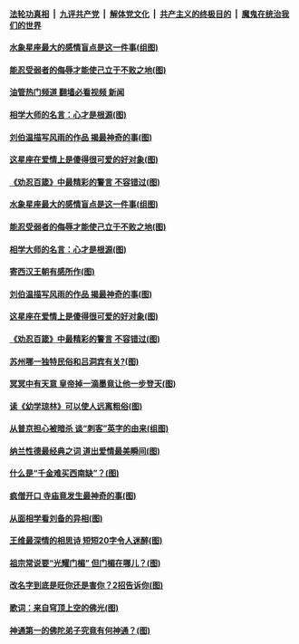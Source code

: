 ####  [法轮功真相](../../../../basic/blob/master/README.md?t=05142201) &nbsp;|&nbsp; [九评共产党](../../../../9ping.md/blob/master/README.md?t=05142201) &nbsp;|&nbsp; [解体党文化](../../../../jtdwh.md/blob/master/README.md?t=05142201)  &nbsp;|&nbsp; [共产主义的终极目的](../../../../gczydzjmd.md/blob/master/README.md?t=05142201) &nbsp;|&nbsp; [魔鬼在统治我们的世界](../../../../mgztzwmdsj.md/blob/master/README.md?t=05142201) 

#### [水象星座最大的感情盲点是这一件事(组图)](../pages/p7/1004100.md?t=05142201) 

#### [能忍受弱者的侮辱才能使己立于不败之地(图)](../pages/p7/1006159.md?t=05142201) 

#### [油管热门频道 翻墙必看视频 新闻](http://45.76.130.85:81/youtube.html?05142201)

#### [相学大师的名言：心才是根源(图)](../pages/p7/1006320.md?t=05142201) 

#### [刘伯温描写风雨的作品 揭最神奇的事(图)](../pages/p7/1006189.md?t=05142201) 

#### [这星座在爱情上是傻得很可爱的好对象(图)](../pages/p7/1005649.md?t=05142201) 

#### [《劝忍百箴》中最精彩的警言 不容错过(图)](../pages/p7/1006132.md?t=05142201) 

#### [水象星座最大的感情盲点是这一件事(组图)](../pages/p7/1004100.md?t=05142201) 

#### [能忍受弱者的侮辱才能使己立于不败之地(图)](../pages/p7/1006159.md?t=05142201) 

#### [相学大师的名言：心才是根源(图)](../pages/p7/1006320.md?t=05142201) 

#### [寄西汉王朝有感所作(图)](../pages/p7/1006360.md?t=05142201) 

#### [刘伯温描写风雨的作品 揭最神奇的事(图)](../pages/p7/1006189.md?t=05142201) 

#### [这星座在爱情上是傻得很可爱的好对象(图)](../pages/p7/1005649.md?t=05142201) 

#### [《劝忍百箴》中最精彩的警言 不容错过(图)](../pages/p7/1006132.md?t=05142201) 

#### [苏州哪一独特民俗和吕洞宾有关?(图)](../pages/p7/995947.md?t=05142201) 

#### [冥冥中有天意 皇帝掉一滴墨竟让他一步登天(图)](../pages/p7/1006022.md?t=05142201) 

#### [读《幼学琼林》可以使人远离粗俗(图)](../pages/p7/1005941.md?t=05142201) 

#### [从普京担心被暗杀 谈“刺客”英字的由来(组图)](../pages/p7/1006048.md?t=05142201) 

#### [纳兰性德最经典之词 道出爱情最美瞬间(图)](../pages/p7/1001668.md?t=05142201) 

#### [什么是“千金难买西南缺”？(图)](../pages/p7/1004507.md?t=05142201) 

#### [疯僧开口 寺庙竟发生最神奇的事(图)](../pages/p7/1005925.md?t=05142201) 

#### [从面相学看刘备的异相(图)](../pages/p7/1005901.md?t=05142201) 

#### [王维最深情的相思诗 短短20字令人迷醉(图)](../pages/p7/1001645.md?t=05142201) 

#### [祖宗常说要“光耀门楣” 但门楣在哪儿？(图)](../pages/p7/1005705.md?t=05142201) 

#### [改名字到底是旺你还是害你？2招告诉你(图)](../pages/p7/1005991.md?t=05142201) 

#### [歌词：来自穹顶上空的佛光(图)](../pages/p7/1005954.md?t=05142201) 

#### [神通第一的佛陀弟子究竟有何神通？(图)](../pages/p7/1005180.md?t=05142201) 

<img src='http://gfw-breaker.win/goodnews/indexes/p7.md' width='0px' height='0px'/>
